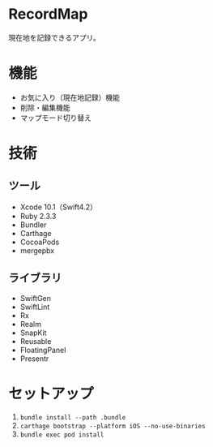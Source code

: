 # RecordMap
現在地を記録できるアプリ。

# 機能
- お気に入り（現在地記録）機能
- 削除・編集機能
- マップモード切り替え

# 技術
## ツール
- Xcode 10.1（Swift4.2）
- Ruby 2.3.3
- Bundler
- Carthage
- CocoaPods
- mergepbx

## ライブラリ
- SwiftGen
- SwiftLint
- Rx
- Realm
- SnapKit
- Reusable
- FloatingPanel
- Presentr

# セットアップ
1. `bundle install --path .bundle`
1. `carthage bootstrap --platform iOS --no-use-binaries`
1. `bundle exec pod install`
